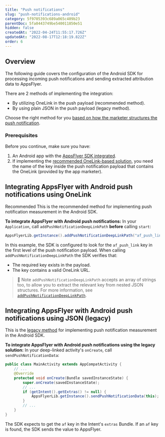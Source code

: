 ```yaml
---
title: "Push notifications"
slug: "push-notifications-android"
category: 5f9705393c689a065c409b23
parentDoc: 5fa0443749be540011850e51
hidden: false
createdAt: "2022-04-24T11:55:17.726Z"
updatedAt: "2022-08-17T12:18:19.822Z"
order: 6
---
```

## Overview
The following guide covers the configuration of the Android SDK for processing incoming push notifications and sending extracted attribution data to AppsFlyer.

There are 2 methods of implementing the integration:
* By utilizing OneLink in the push payload (recommended method).
* By using plain JSON in the push payload (legacy method).

Choose the right method for you [based on how the marketer structures the push notification](https://support.appsflyer.com/hc/en-us/articles/207364076#1-creating-the-push-notification).

### Prerequisites
Before you continue, make sure you have:
1. An Android app with the [AppsFlyer SDK integrated](doc:integrate-android-sdk#initializing-the-android-sdk).
2. If implementing the [recommended OneLink-based solution](https://support.appsflyer.com/hc/en-us/articles/207364076#using-onelink-recommended), you need the name of the key inside the push notification payload that contains the OneLink (provided by the app marketer).

## Integrating AppsFlyer with Android push notifications using OneLink
<span class="annotation-recommended">Recommended</span>
This is the recommended method for implementing push notification measurement in the Android SDK.

**To integrate AppsFlyer with Android push notifications:**
In your `Application`, call `addPushNotificationDeepLinkPath` **before** calling `start`:
```java
AppsFlyerLib.getInstance().addPushNotificationDeepLinkPath("af_push_link");
```
In this example, the SDK is configured to look for the `af_push_link` key in the first level of the push notification payload.
When calling `addPushNotificationDeepLinkPath` the SDK verifies that:
- The required key exists in the payload.
- The key contains a valid OneLink URL.

> 📘 Note
> `addPushNotificationDeepLinkPath` accepts an array of strings too, to allow you to extract the relevant key from nested JSON structures. For more information, see [`addPushNotificationDeepLinkPath`](doc:android-sdk-reference-appsflyerlib#addpushnotificationdeeplinkpath).

## Integrating AppsFlyer with Android push notifications using JSON (legacy)
This is the [legacy method](https://support.appsflyer.com/hc/en-us/articles/207364076#using-json-legacy) for implementing push notification measurement in the Android SDK.

**To integrate AppsFlyer with Android push notifications using the legacy solution:**
In your deep-linked activity's `onCreate`, call `sendPushNotificationData`:
```java
public class MainActivity extends AppCompatActivity {
    // ...
    @Override
    protected void onCreate(Bundle savedInstanceState) {
        super.onCreate(savedInstanceState);
        // ...
        if (getIntent().getExtras() != null) {            
            AppsFlyerLib.getInstance().sendPushNotificationData(this);
        }
        // ...
    }
}
```
The SDK expects to get the `af` key in the Intent's `extras` Bundle. If an `af` key is found, the SDK sends the value to AppsFlyer.